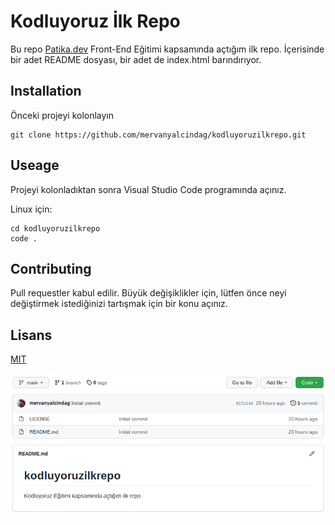 # Kodluyoruz İlk Repo
Bu repo [Patika.dev](https://app.patika.dev/moduller/git/odev1) Front-End Eğitimi kapsamında açtığım ilk repo. İçerisinde bir adet README dosyası, bir adet de index.html barındırıyor.

## Installation
Önceki projeyi kolonlayın
```
git clone https://github.com/mervanyalcindag/kodluyoruzilkrepo.git
```

## Useage
Projeyi kolonladıktan sonra Visual Studio Code programında açınız.

Linux için:

```
cd kodluyoruzilkrepo
code .
```

## Contributing
Pull requestler kabul edilir.  Büyük değişiklikler için, lütfen önce neyi değiştirmek istediğinizi tartışmak için bir konu açınız.

## Lisans

[MIT](https://opensource.org/licenses/MIT)

![repo image](./git_homework.png)
